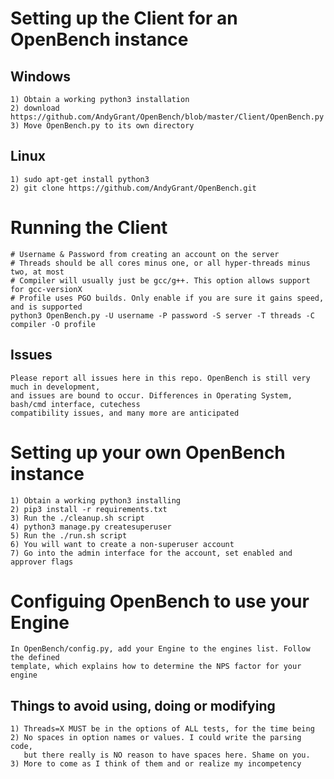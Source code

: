 # Setting up the Client for an OpenBench instance

## Windows
```
1) Obtain a working python3 installation
2) download https://github.com/AndyGrant/OpenBench/blob/master/Client/OpenBench.py
3) Move OpenBench.py to its own directory
```

## Linux
```
1) sudo apt-get install python3
2) git clone https://github.com/AndyGrant/OpenBench.git
```

# Running the Client
```
# Username & Password from creating an account on the server
# Threads should be all cores minus one, or all hyper-threads minus two, at most
# Compiler will usually just be gcc/g++. This option allows support for gcc-versionX
# Profile uses PGO builds. Only enable if you are sure it gains speed, and is supported
python3 OpenBench.py -U username -P password -S server -T threads -C compiler -O profile
```

## Issues
```
Please report all issues here in this repo. OpenBench is still very much in development,
and issues are bound to occur. Differences in Operating System, bash/cmd interface, cutechess
compatibility issues, and many more are anticipated
```

# Setting up your own OpenBench instance

```
1) Obtain a working python3 installing
2) pip3 install -r requirements.txt
3) Run the ./cleanup.sh script
4) python3 manage.py createsuperuser
5) Run the ./run.sh script
6) You will want to create a non-superuser account
7) Go into the admin interface for the account, set enabled and approver flags
```

# Configuing OpenBench to use your Engine
```
In OpenBench/config.py, add your Engine to the engines list. Follow the defined
template, which explains how to determine the NPS factor for your engine
```

## Things to avoid using, doing or modifying 
```
1) Threads=X MUST be in the options of ALL tests, for the time being
2) No spaces in option names or values. I could write the parsing code,
   but there really is NO reason to have spaces here. Shame on you.
3) More to come as I think of them and or realize my incompetency 
```
